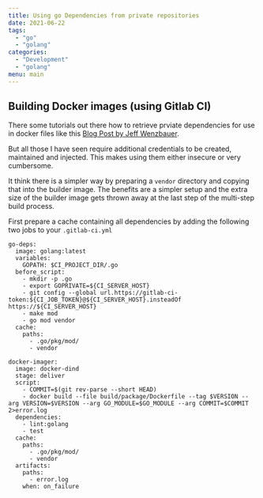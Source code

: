 ```yaml
---
title: Using go Dependencies from private repositories
date: 2021-06-22
tags:
  - "go"
  - "golang"
categories:
  - "Development"
  - "golang"
menu: main
---
```



## Building Docker images (using Gitlab CI)

There some tutorials out there how to retrieve prviate dependencies for use in docker files like this [Blog Post by Jeff Wenzbauer](https://jwenz723.medium.com/fetching-private-go-modules-during-docker-build-5b76aa690280).

But all those I have seen require additional credentials to be created, maintained and injected. This makes using them either insecure or very cumbersome.

It think there is a simpler way by preparing a `vendor` directory and copying that into the builder image. The benefits are a simpler setup and the extra size of the builder image gets thrown away at the last step of the multi-step build process.


First prepare a cache containing all dependencies by adding the following two jobs to your `.gitlab-ci.yml`

```
go-deps:
  image: golang:latest
  variables:
    GOPATH: $CI_PROJECT_DIR/.go
  before_script:
    - mkdir -p .go
    - export GOPRIVATE=${CI_SERVER_HOST}
    - git config --global url.https://gitlab-ci-token:${CI_JOB_TOKEN}@${CI_SERVER_HOST}.insteadOf https://${CI_SERVER_HOST}
    - make mod
    - go mod vendor
  cache:
    paths:
      - .go/pkg/mod/
	  - vendor

docker-imager:
  image: docker-dind
  stage: deliver
  script:
    - COMMIT=$(git rev-parse --short HEAD)
    - docker build --file build/package/Dockerfile --tag $VERSION --arg VERSION=$VERSION --arg GO_MODULE=$GO_MODULE --arg COMMIT=$COMMIT 2>error.log
  dependencies:
    - lint:golang
    - test
  cache:
    paths:
      - .go/pkg/mod/
      - vendor
  artifacts:
    paths:
      - error.log
    when: on_failure

```
